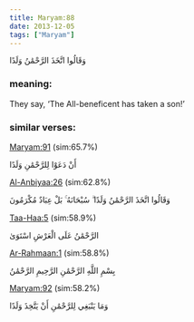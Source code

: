 ```yaml
---
title: Maryam:88
date: 2013-12-05
tags: ["Maryam"]
---
```

وَقَالُوا اتَّخَذَ الرَّحْمَٰنُ وَلَدًا
### meaning: 
They say, ‘The All-beneficent has taken a son!’
### similar verses: 

[Maryam:91](/19/91) (sim:65.7%)

أَنْ دَعَوْا لِلرَّحْمَٰنِ وَلَدًا

[Al-Anbiyaa:26](/21/26) (sim:62.8%)

وَقَالُوا اتَّخَذَ الرَّحْمَٰنُ وَلَدًا ۗ سُبْحَانَهُ ۚ بَلْ عِبَادٌ مُكْرَمُونَ

[Taa-Haa:5](/20/5) (sim:58.9%)

الرَّحْمَٰنُ عَلَى الْعَرْشِ اسْتَوَىٰ

[Ar-Rahmaan:1](/55/1) (sim:58.8%)

بِسْمِ اللَّهِ الرَّحْمَٰنِ الرَّحِيمِ الرَّحْمَٰنُ

[Maryam:92](/19/92) (sim:58.2%)

وَمَا يَنْبَغِي لِلرَّحْمَٰنِ أَنْ يَتَّخِذَ وَلَدًا
